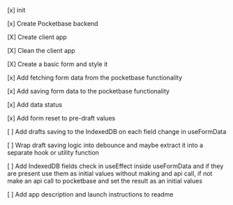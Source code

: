 [x] init

[x] Create Pocketbase backend

[X] Create client app

[X] Clean the client app

[X] Create a basic form and style it

[x] Add fetching form data from the pocketbase functionality

[x] Add saving form data to the pocketbase functionality

[x] Add data status

[x] Add form reset to pre-draft values

[ ] Add drafts saving to the IndexedDB on each field change in useFormData

[ ] Wrap draft saving logic into debounce and maybe extract it into a separate hook or utility function

[ ] Add IndexedDB fields check in useEffect inside useFormData and if they are present use them as initial values without making and api call, if not make an api call to pocketbase and set the result as an initial values

[ ] Add app description and launch instructions to readme
